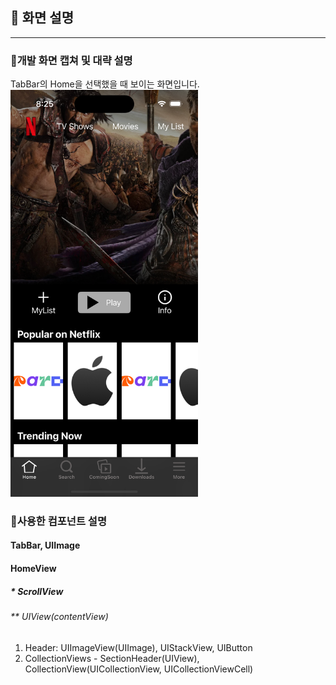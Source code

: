 ## 🙈 화면 설명
<hr>

### 🙉개발 화면 캡쳐 및 대략 설명
TabBar의 Home을 선택했을 때 보이는 화면입니다.
<br>
<img src="https://github.com/3rd-PARD-iOS-PART/iOS_MinhyeokKim/blob/main/3rd_hw_KimMinhyeok/readme_images/homeView.png?raw=true" width="300"/>

### 🙊사용한 컴포넌트 설명 
#### TabBar, UIImage
#### HomeView
##### * ScrollView
###### ** UIView(contentView)
1. Header: UIImageView(UIImage), UIStackView, UIButton
2. CollectionViews - SectionHeader(UIView), CollectionView(UICollectionView, UICollectionViewCell)
